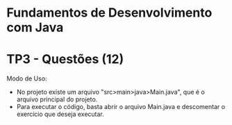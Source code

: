 # Fundamentos de Desenvolvimento com Java
# TP3 - Questões (12)
Modo de Uso:
- No projeto existe um arquivo "src>main>java>Main.java", que é o arquivo principal do projeto.
- Para executar o código, basta abrir o arquivo Main.java e descomentar o exercício que deseja executar.